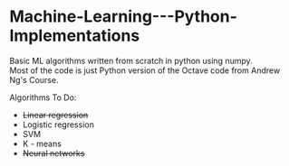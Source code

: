 # Machine-Learning---Python-Implementations
Basic ML algorithms written from scratch in python using numpy.  
Most of the code is just Python version of the Octave code from Andrew Ng's Course.

Algorithms To Do:
- ~~Linear regression~~
- Logistic regression
- SVM
- K - means
- ~~Neural networks~~



